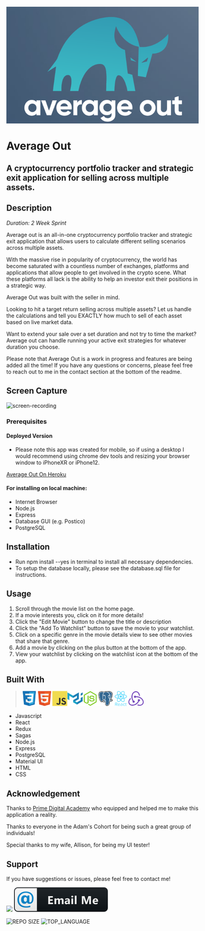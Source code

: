 ![logo](./public/images/logo.png)
# Average Out

## A cryptocurrency portfolio tracker and strategic exit application for selling across multiple assets.

## Description

_Duration: 2 Week Sprint_

Average out is an all-in-one cryptocurrency portfolio tracker and strategic exit application that allows users to calculate different selling scenarios across multiple assets.  

With the massive rise in popularity of cryptocurrency, the world has become saturated with a countless number of exchanges, platforms and applications that allow people to get involved in the crypto scene.  What these platforms all lack is the ability to help an investor exit their positions in a strategic way.

Average Out was built with the seller in mind.  

Looking to hit a target return selling across multiple assets?  Let us handle the calculations and tell you EXACTLY how much to sell of each asset based on live market data.  

Want to extend your sale over a set duration and not try to time the market?  Average out can handle running your active exit strategies for whatever duration you choose.

Please note that Average Out is a work in progress and features are being added all the time!  If you have any questions or concerns, please feel free to reach out to me in the contact section at the bottom of the readme.

## Screen Capture

![screen-recording](./public/images/screenrecording.gif)

### Prerequisites

#### Deployed Version
- Please note this app was created for mobile, so if using a desktop I would recommend using chrome dev tools and resizing your browser window to iPhoneXR or iPhone12.

<a href="https://average-out.herokuapp.com/">Average Out On Heroku</a>

#### For installing on local machine:

- Internet Browser
- Node.js
- Express
- Database GUI (e.g. Postico)
- PostgreSQL


## Installation

- Run npm install --yes in terminal to install all necessary dependencies.
- To setup the database locally, please see the database.sql file for instructions.

## Usage

1. Scroll through the movie list on the home page.
2. If a movie interests you, click on it for more details!
3. Click the "Edit Movie" button to change the title or description
4. Click the "Add To Watchlist" button to save the movie to your watchlist.
5. Click on a specific genre in the movie details view to see other movies that share that genre.
6. Add a movie by clicking on the plus button at the bottom of the app.
7. View your watchlist by clicking on the watchlist icon at the bottom of the app.

## Built With

><a href="https://developer.mozilla.org/en-US/docs/Web/CSS"><img src="https://raw.githubusercontent.com/devicons/devicon/master/icons/css3/css3-original.svg" height="40px" width="40px" /></a><a href="https://developer.mozilla.org/en-US/docs/Web/HTML"><img src="https://raw.githubusercontent.com/devicons/devicon/master/icons/html5/html5-original.svg" height="40px" width="40px" /></a><a href="https://developer.mozilla.org/en-US/docs/Web/JavaScript"><img src="https://raw.githubusercontent.com/devicons/devicon/master/icons/javascript/javascript-original.svg" height="40px" width="40px" /></a><a href="https://material-ui.com/"><img src="https://raw.githubusercontent.com/devicons/devicon/master/icons/materialui/materialui-original.svg" height="40px" width="40px" /></a><a href="https://nodejs.org/en/"><img src="https://raw.githubusercontent.com/devicons/devicon/master/icons/nodejs/nodejs-original.svg" height="40px" width="40px" /></a><a href="https://www.postgresql.org/"><img src="https://raw.githubusercontent.com/devicons/devicon/master/icons/postgresql/postgresql-original.svg" height="40px" width="40px" /></a><a href="https://reactjs.org/"><img src="https://raw.githubusercontent.com/devicons/devicon/master/icons/react/react-original-wordmark.svg" height="40px" width="40px" /></a><a href="https://redux.js.org/"><img src="https://raw.githubusercontent.com/devicons/devicon/master/icons/redux/redux-original.svg" height="40px" width="40px" /></a>

- Javascript
- React
- Redux
- Sagas
- Node.js
- Express
- PostgreSQL
- Material UI
- HTML
- CSS

## Acknowledgement

Thanks to [Prime Digital Academy](www.primeacademy.io) who equipped and helped me to make this application a reality. 

Thanks to everyone in the Adam's Cohort for being such a great group of individuals!

Special thanks to my wife, Allison, for being my UI tester!

## Support

If you have suggestions or issues, please feel free to contact me!

<a href="https://www.linkedin.com/in/brandon-lanier-b5678b26/"><img src="https://img.shields.io/badge/LinkedIn-0077B5?style=for-the-badge&logo=linkedin&logoColor=white" /></a>  <a href="mailto:brandonjlanier@gmail.com"><img src=https://raw.githubusercontent.com/johnturner4004/readme-generator/master/src/components/assets/images/email_me_button_icon_151852.svg /></a>




![REPO SIZE](https://img.shields.io/github/repo-size/brandon-lanier/average-out.svg?style=flat-square)
![TOP_LANGUAGE](https://img.shields.io/github/languages/top/brandon-lanier/average-out.svg?style=flat-square)
